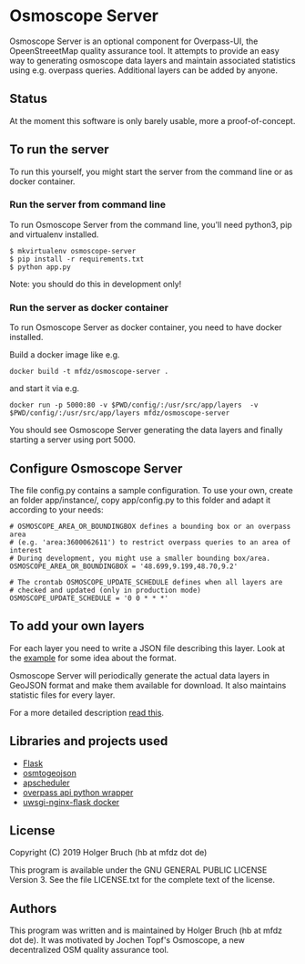 # Osmoscope Server

Osmoscope Server is an optional component for Overpass-UI, the OpeenStreeetMap quality 
assurance tool. It attempts to provide an easy way to generating osmoscope data layers 
and maintain associated statistics using e.g. overpass queries. 
Additional layers can be added by anyone.


## Status

At the moment this software is only barely usable, more a proof-of-concept.


## To run the server

To run this yourself, you might start the server from the command line or as docker container.

### Run the server from command line
To run Osmoscope Server from the command line, you'll need python3, pip and virtualenv installed.

```
$ mkvirtualenv osmoscope-server
$ pip install -r requirements.txt
$ python app.py 
```
Note: you should do this in development only!

### Run the server as docker container
To run Osmoscope Server as docker container, you need to have docker installed. 

Build a docker image like e.g.
```
docker build -t mfdz/osmoscope-server .
```

and start it via e.g.

```
docker run -p 5000:80 -v $PWD/config/:/usr/src/app/layers  -v $PWD/config/:/usr/src/app/layers mfdz/osmoscope-server
```

You should see Osmoscope Server generating the data layers and finally starting a server using port 5000.

## Configure Osmoscope Server
The file config.py contains a sample configuration. To use your own, create an folder app/instance/, copy 
app/config.py to this folder and adapt it according to your needs:

```
# OSMOSCOPE_AREA_OR_BOUNDINGBOX defines a bounding box or an overpass area 
# (e.g. 'area:3600062611') to restrict overpass queries to an area of interest
# During development, you might use a smaller bounding box/area.
OSMOSCOPE_AREA_OR_BOUNDINGBOX = '48.699,9.199,48.70,9.2'

# The crontab OSMOSCOPE_UPDATE_SCHEDULE defines when all layers are 
# checked and updated (only in production mode)
OSMOSCOPE_UPDATE_SCHEDULE = '0 0 * * *'
```

## To add your own layers

For each layer you need to write a JSON file describing this layer. Look at the [example](http://area.jochentopf.com/osmm/layers.json) for
some idea about the format. 

Osmoscope Server will periodically generate the actual data layers in GeoJSON 
format and make them available for download. It also maintains statistic files for every layer.

For a more detailed description [read this](doc/creating-layers.md).


## Libraries and projects used

* [Flask](http://flask.pocoo.org)
* [osmtogeojson](https://github.com/tommyjcarpenter/osmtogeojson)
* [apscheduler](https://apscheduler.readthedocs.io/en/latest/)
* [overpass api python wrapper](https://github.com/mvexel/overpass-api-python-wrapper)
* [uwsgi-nginx-flask docker](https://github.com/tiangolo/uwsgi-nginx-flask-docker)

## License

Copyright (C) 2019 Holger Bruch (hb at mfdz dot de)

This program is available under the GNU GENERAL PUBLIC LICENSE Version 3.
See the file LICENSE.txt for the complete text of the license.


## Authors

This program was written and is maintained by Holger Bruch (hb at mfdz dot de). 
It was motivated by Jochen Topf's Osmoscope, a new decentralized OSM quality assurance tool.

